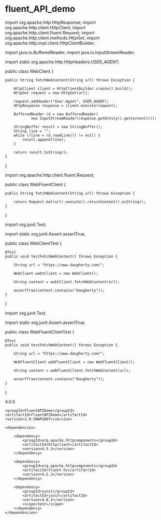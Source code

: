 # fluent_API_demo
import org.apache.http.HttpResponse;
import org.apache.http.client.HttpClient;
import org.apache.http.client.fluent.Request;
import org.apache.http.client.methods.HttpGet;
import org.apache.http.impl.client.HttpClientBuilder;

import java.io.BufferedReader;
import java.io.InputStreamReader;

import static org.apache.http.HttpHeaders.USER_AGENT;


public class WebClient {

    public String fetchWebContent(String url) throws Exception {

        HttpClient client = HttpClientBuilder.create().build();
        HttpGet request = new HttpGet(url);

        request.addHeader("User-Agent", USER_AGENT);
        HttpResponse response = client.execute(request);

        BufferedReader rd = new BufferedReader(
                new InputStreamReader(response.getEntity().getContent()));

        StringBuffer result = new StringBuffer();
        String line = "";
        while ((line = rd.readLine()) != null) {
            result.append(line);
        }

        return result.toString();
    }

}

import org.apache.http.client.fluent.Request;


public class WebFluentClient {

    public String fetchWebContent(String url) throws Exception {

        return Request.Get(url).execute().returnContent().asString();
    }
}


import org.junit.Test;

import static org.junit.Assert.assertTrue;


public class WebClientTest {

    @Test
    public void testFetchWebContent() throws Exception {

        String url = "https://www.daugherty.com/";

        WebClient webtClient = new WebClient();

        String content = webtClient.fetchWebContent(url);

        assertTrue(content.contains("Daugherty"));
    }
}



import org.junit.Test;


import static org.junit.Assert.assertTrue;


public class WebFluentClientTest {

    @Test
    public void testFetchWebContent() throws Exception {

        String url = "https://www.daugherty.com/";

        WebFluentClient webFluentClient = new WebFluentClient();

        String content = webFluentClient.fetchWebContent(url);

        assertTrue(content.contains("Daugherty"));
    }
}

<?xml version="1.0" encoding="UTF-8"?>
<project xmlns="http://maven.apache.org/POM/4.0.0"
         xmlns:xsi="http://www.w3.org/2001/XMLSchema-instance"
         xsi:schemaLocation="http://maven.apache.org/POM/4.0.0 http://maven.apache.org/xsd/maven-4.0.0.xsd">
    <modelVersion>4.0.0</modelVersion>

    <groupId>FluentAPIDemo</groupId>
    <artifactId>FluentAPIDemo</artifactId>
    <version>1.0-SNAPSHOT</version>

    <dependencies>

        <dependency>
            <groupId>org.apache.httpcomponents</groupId>
            <artifactId>httpclient</artifactId>
            <version>4.5.3</version>
        </dependency>

        <dependency>
            <groupId>org.apache.httpcomponents</groupId>
            <artifactId>fluent-hc</artifactId>
            <version>4.5.3</version>
        </dependency>

        <dependency>
            <groupId>junit</groupId>
            <artifactId>junit</artifactId>
            <version>4.8.2</version>
            <scope>test</scope>
        </dependency>
    </dependencies>


</project>
